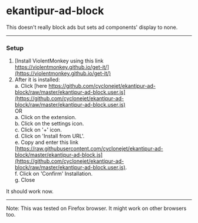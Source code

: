 # ekantipur-ad-block
This doesn't really block ads but sets ad components' display to none.

---
### Setup

1. [Install ViolentMonkey using this link https://violentmonkey.github.io/get-it/](https://violentmonkey.github.io/get-it/)
2. After it is installed:  
   a. Click [here https://github.com/cyclonejet/ekantipur-ad-block/raw/master/ekantipur-ad-block.user.js](https://github.com/cyclonejet/ekantipur-ad-block/raw/master/ekantipur-ad-block.user.js)  
      OR  
   a. Click on the extension.  
   b. Click on the settings icon.  
   c. Click on '+' icon.  
   d. Click on 'Install from URL'.  
   e. Copy and enter this link [https://raw.githubusercontent.com/cyclonejet/ekantipur-ad-block/master/ekantipur-ad-block.js](https://github.com/cyclonejet/ekantipur-ad-block/raw/master/ekantipur-ad-block.user.js).  
   f. Click on 'Confirm' Installation.  
   g. Close
  

It should work now.  

------
Note: This was tested on Firefox browser. It might work on other browsers too.
